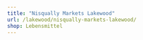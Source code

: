 ```yaml
---
title: "Nisqually Markets Lakewood"
url: /lakewood/nisqually-markets-lakewood/
shop: Lebensmittel
---
```


